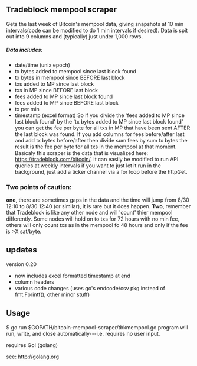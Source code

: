
## Tradeblock mempool scraper

Gets the last week of Bitcoin's mempool data, giving snapshots at 10 min intervals(code can be modified to do 1 min intervals if desired). Data is spit out into 9 columns and (typically) just under 1,000 rows.
##### Data includes: 
- date/time (unix epoch)
- tx bytes added to mempool since last block found
- tx bytes in mempool since BEFORE last block
- txs added to MP since last block
- txs in MP since BEFORE last block
- fees added to MP since last block found
- fees added to MP since BEFORE last block
- tx per min
- timestamp (excel format)
So if you divide the 'fees added to MP since last block found' by the 'tx bytes added to MP since last block found' you can get the fee per byte for all txs in MP that have been sent AFTER the last block was found. If you add columns for fees before/after last and add tx bytes before/after then divide sum fees by sum tx bytes the result is the fee per byte for all txs in the mempool at that moment. 
Basicaly this scraper is the data that is visualized here: https://tradeblock.com/bitcoin/. It can easily be modified to run API queries at weekly intervals if you want to just let it run in the background, just add a ticker channel via a for loop before the httpGet. 
### Two points of caution: 
**one**, there are sometimes gaps in the data and the time will jump from 8/30 12:10 to 8/30 12:40 (or similar), it is rare but it does happen.
**Two**, remember that Tradeblock is like any other node and will 'count' thier mempool differently. Some nodes will hold on to txs for 72 hours with no min fee, others will only count txs as in the mempool fo 48 hours and only if the fee is >X sat/byte. 

## updates
 version 0.20
 - now includes excel formatted timestamp at end
 - column headers
 - various code changes (uses go's endcode/csv pkg instead of fmt.Fprintf(), other minor stuff)


## Usage
$ go run $GOPATH/bitcoin-mempool-scraper/tbkmempool.go
program will run, write, and close automatically---i.e. requires no user input.

requires Go! (golang)      

see: http://golang.org
